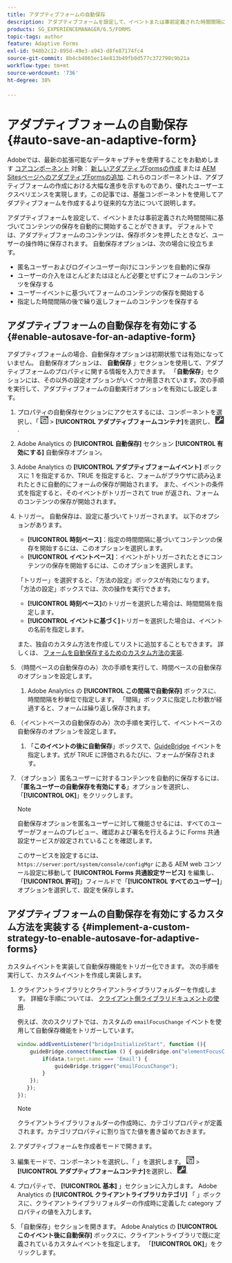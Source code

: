 ```yaml
---
title: アダプティブフォームの自動保存
description: アダプティブフォームを設定して、イベントまたは事前定義された時間間隔に基づいてコンテンツの自動保存を開始することができます
products: SG_EXPERIENCEMANAGER/6.5/FORMS
topic-tags: author
feature: Adaptive Forms
exl-id: 948b2c12-895d-49e3-a943-d8fe87174fc4
source-git-commit: 8b4cb4065ec14e813b49fb0d577c372790c9b21a
workflow-type: tm+mt
source-wordcount: '736'
ht-degree: 38%

---
```


# アダプティブフォームの自動保存 {#auto-save-an-adaptive-form}

<span class="preview"> Adobeでは、最新の拡張可能なデータキャプチャを使用することをお勧めします [コアコンポーネント](https://experienceleague.adobe.com/docs/experience-manager-core-components/using/adaptive-forms/introduction.html?lang=ja) 対象： [新しいアダプティブFormsの作成](/help/forms/using/create-an-adaptive-form-core-components.md) または [AEM SitesページへのアダプティブFormsの追加](/help/forms/using/create-or-add-an-adaptive-form-to-aem-sites-page.md). これらのコンポーネントは、アダプティブフォームの作成における大幅な進歩を示すものであり、優れたユーザーエクスペリエンスを実現します。この記事では、基盤コンポーネントを使用してアダプティブフォームを作成するより従来的な方法について説明します。</span>

アダプティブフォームを設定して、イベントまたは事前定義された時間間隔に基づいてコンテンツの保存を自動的に開始することができます。 デフォルトでは、アダプティブフォームのコンテンツは、保存ボタンを押したときなど、ユーザーの操作時に保存されます。 自動保存オプションは、次の場合に役立ちます。

* 匿名ユーザーおよびログインユーザー向けにコンテンツを自動的に保存
* ユーザーの介入をほとんどまたはほとんど必要とせずにフォームのコンテンツを保存する
* ユーザーイベントに基づいてフォームのコンテンツの保存を開始する
* 指定した時間間隔の後で繰り返しフォームのコンテンツを保存する

## アダプティブフォームの自動保存を有効にする {#enable-autosave-for-an-adaptive-form}

アダプティブフォームの場合、自動保存オプションは初期状態では有効になっていません。 自動保存オプションは、 **自動保存** 」セクションを使用して、アダプティブフォームのプロパティに関する情報を入力できます。 「**自動保存**」セクションには、その以外の設定オプションがいくつか用意されています。次の手順を実行して、アダプティブフォームの自動実行オプションを有効にし設定します。

1. プロパティの自動保存セクションにアクセスするには、コンポーネントを選択し、「 ![フィールドレベル](assets/field-level.png) > **[!UICONTROL アダプティブフォームコンテナ]**&#x200B;を選択し、 ![cmppr](assets/cmppr.png).
1. Adobe Analytics の **[!UICONTROL 自動保存]** セクション **[!UICONTROL 有効にする]** 自動保存オプション。
1. Adobe Analytics の **[!UICONTROL アダプティブフォームイベント]** ボックスに 1 を指定するか、TRUE を指定すると、フォームがブラウザに読み込まれたときに自動的にフォームの保存が開始されます。 また、イベントの条件式を指定すると、そのイベントがトリガーされて true が返され、フォームのコンテンツの保存が開始されます。
1. トリガー。 自動保存は、設定に基づいてトリガーされます。 以下のオプションがあります。

   * **[!UICONTROL 時刻ベース]**：指定の時間間隔に基づいてコンテンツの保存を開始するには、このオプションを選択します。
   * **[!UICONTROL イベントベース]**：イベントがトリガーされたときにコンテンツの保存を開始するには、このオプションを選択します。

   「トリガー」を選択すると、「方法の設定」ボックスが有効になります。 「方法の設定」ボックスでは、次の操作を実行できます。

   * **[!UICONTROL 時刻ベース]**&#x200B;のトリガーを選択した場合は、時間間隔を指定します。
   * **[!UICONTROL イベントに基づく]**&#x200B;トリガーを選択した場合は、イベントの名前を指定します。

   また、独自のカスタム方法を作成してリストに追加することもできます。 詳しくは、 [フォームを自動保存するためのカスタム方法の実装](/help/forms/using/auto-save-an-adaptive-form.md#p-implement-a-custom-strategy-to-enable-autosave-for-adaptive-forms-p).

1. （時間ベースの自動保存のみ）次の手順を実行して、時間ベースの自動保存のオプションを設定します。

   1. Adobe Analytics の **[!UICONTROL この間隔で自動保存]** ボックスに、時間間隔を秒単位で指定します。 「間隔」ボックスに指定した秒数が経過すると、フォームは繰り返し保存されます。

1. （イベントベースの自動保存のみ）次の手順を実行して、イベントベースの自動保存のオプションを設定します。

   1. 「**このイベントの後に自動保存**」ボックスで、[GuideBridge](https://helpx.adobe.com/jp/aem-forms/6/javascript-api/GuideBridge.html) イベントを指定します。式が TRUE に評価されるたびに、フォームが保存されます。

1. （オプション）匿名ユーザーに対するコンテンツを自動的に保存するには、「**匿名ユーザーの自動保存を有効にする**」オプションを選択し、「**[!UICONTROL OK]**」をクリックします。

   >[!NOTE]
   >
   >自動保存オプションを匿名ユーザーに対して機能させるには、すべてのユーザーがフォームのプレビュー、確認および署名を行えるように Forms 共通設定サービスが設定されていることを確認します。
   >
   >このサービスを設定するには、`https://server:port/system/console/configMgr` にある AEM web コンソール設定に移動して **[!UICONTROL Forms 共通設定サービス]** を編集し、「**[!UICONTROL 許可]**」フィールドで「**[!UICONTROL すべてのユーザー]**」オプションを選択して、設定を保存します。

## アダプティブフォームの自動保存を有効にするカスタム方法を実装する {#implement-a-custom-strategy-to-enable-autosave-for-adaptive-forms}

カスタムイベントを実装して自動保存機能をトリガー化できます。 次の手順を実行して、カスタムイベントを作成し実装します。

1. クライアントライブラリとクライアントライブラリフォルダーを作成します。 詳細な手順については、 [クライアント側ライブラリドキュメントの使用](/help/sites-developing/clientlibs.md).

   例えば、次のスクリプトでは、カスタムの `emailFocusChange` イベントを使用して自動保存機能をトリガーしています。

   ```javascript
   window.addEventListener("bridgeInitializeStart", function (){
       guideBridge.connect(function () { guideBridge.on("elementFocusChanged", function (event,data) {
           if(data.target.name === 'Email') {
               guideBridge.trigger("emailFocusChange");
           }
       });
      });
   });
   ```

   >[!NOTE]
   >
   >クライアントライブラリフォルダーの作成時に、カテゴリプロパティが定義されます。カテゴリプロパティに割り当てた値を書き留めておきます。

1. アダプティブフォームを作成者モードで開きます。

1. 編集モードで、コンポーネントを選択し、「 」を選択します。 ![フィールドレベル](assets/field-level.png) > **[!UICONTROL アダプティブフォームコンテナ]**&#x200B;を選択し、 ![cmppr](assets/cmppr.png).
1. プロパティで、 **[!UICONTROL 基本]** 」セクションに入力します。 Adobe Analytics の **[!UICONTROL クライアントライブラリカテゴリ]** 「 」ボックスに、クライアントライブラリフォルダーの作成時に定義した category プロパティの値を入力します。
1. 「自動保存」セクションを開きます。 Adobe Analytics の **[!UICONTROL このイベント後に自動保存]** ボックスに、クライアントライブラリで既に定義されているカスタムイベントを指定します。 「**[!UICONTROL OK]**」をクリックします。
